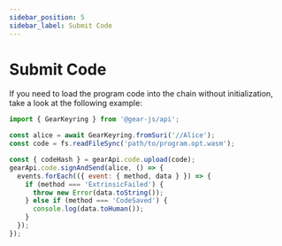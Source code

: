 ```yaml
---
sidebar_position: 5
sidebar_label: Submit Code
---
```


# Submit Code

If you need to load the program code into the chain without initialization, take a look at the following example:

```javascript
import { GearKeyring } from '@gear-js/api';

const alice = await GearKeyring.fromSuri('//Alice');
const code = fs.readFileSync('path/to/program.opt.wasm');

const { codeHash } = gearApi.code.upload(code);
gearApi.code.signAndSend(alice, () => {
  events.forEach(({ event: { method, data } }) => {
    if (method === 'ExtrinsicFailed') {
      throw new Error(data.toString());
    } else if (method === 'CodeSaved') {
      console.log(data.toHuman());
    }
  });
});
```
